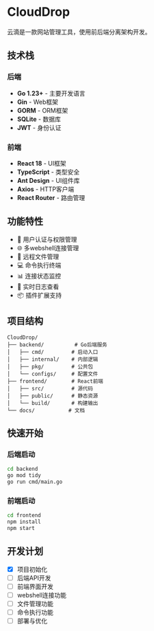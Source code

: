 # CloudDrop

云滴是一款网站管理工具，使用前后端分离架构开发。

## 技术栈

### 后端
- **Go 1.23+** - 主要开发语言
- **Gin** - Web框架
- **GORM** - ORM框架
- **SQLite** - 数据库
- **JWT** - 身份认证

### 前端
- **React 18** - UI框架
- **TypeScript** - 类型安全
- **Ant Design** - UI组件库
- **Axios** - HTTP客户端
- **React Router** - 路由管理

## 功能特性

- 🔐 用户认证与权限管理
- 🌐 多webshell连接管理
- 📁 远程文件管理
- 💻 命令执行终端
- 📊 连接状态监控
- 🔄 实时日志查看
- 📦 插件扩展支持

## 项目结构

```
CloudDrop/
├── backend/          # Go后端服务
│   ├── cmd/         # 启动入口
│   ├── internal/    # 内部逻辑
│   ├── pkg/         # 公共包
│   └── configs/     # 配置文件
├── frontend/        # React前端
│   ├── src/         # 源代码
│   ├── public/      # 静态资源
│   └── build/       # 构建输出
└── docs/           # 文档
```

## 快速开始

### 后端启动
```bash
cd backend
go mod tidy
go run cmd/main.go
```

### 前端启动
```bash
cd frontend
npm install
npm start
```

## 开发计划

- [x] 项目初始化
- [ ] 后端API开发
- [ ] 前端界面开发
- [ ] webshell连接功能
- [ ] 文件管理功能
- [ ] 命令执行功能
- [ ] 部署与优化
